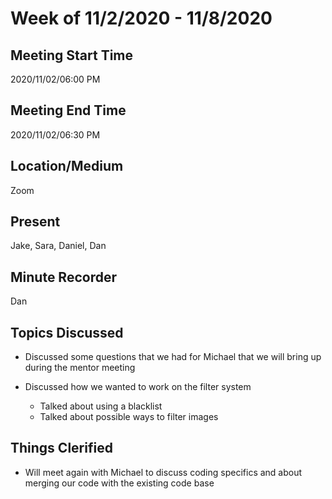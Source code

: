 # Week of 11/2/2020 - 11/8/2020

## Meeting Start Time

2020/11/02/06:00 PM

## Meeting End Time

2020/11/02/06:30 PM

## Location/Medium

Zoom

## Present

Jake, Sara, Daniel, Dan

## Minute Recorder

Dan

## Topics Discussed

- Discussed some questions that we had for Michael that we will bring up during the mentor meeting

- Discussed how we wanted to work on the filter system
  - Talked about using a blacklist
  - Talked about possible ways to filter images

## Things Clerified

- Will meet again with Michael to discuss coding specifics and about merging our code with the existing code base
